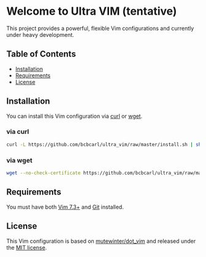 # Welcome to Ultra VIM (tentative)

This project provides a powerful, flexible Vim configurations and currently under heavy development.

## Table of Contents
* [Installation](#installation)
* [Requirements](#requirements)
* [License](#license)

## Installation

You can install this Vim configuration via [curl](#via-curl) or [wget](#via-wget).

### via curl

```bash
curl -L https://github.com/bcbcarl/ultra_vim/raw/master/install.sh | sh
```

### via wget

```bash
wget --no-check-certificate https://github.com/bcbcarl/ultra_vim/raw/master/install.sh -O - | sh
```

## Requirements

You must have both [Vim 7.3+](http://www.vim.org/) and [Git](http://git-scm.com/) installed.

## License

This Vim configuration is based on [mutewinter/dot_vim](https://github.com/mutewinter/dot_vim) and released under the [MIT license](LICENSE).
